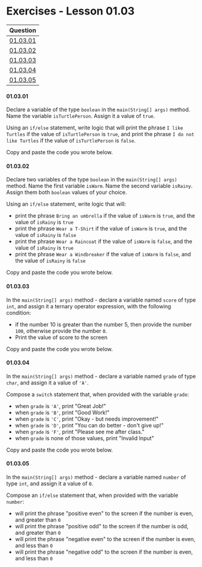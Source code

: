 # Exercises - Lesson 01.03

|Question|
|:-:|
|[01.03.01](https://github.com/joinpursuit/AC-Android/blob/master/cohort_5.4/unit_01/exercises/exercises_01_03_control_structures.md#010301)|
|[01.03.02](https://github.com/joinpursuit/AC-Android/blob/master/cohort_5.4/unit_01/exercises/exercises_01_03_control_structures.md#010302)|
|[01.03.03](https://github.com/joinpursuit/AC-Android/blob/master/cohort_5.4/unit_01/exercises/exercises_01_03_control_structures.md#010303)|
|[01.03.04](https://github.com/joinpursuit/AC-Android/blob/master/cohort_5.4/unit_01/exercises/exercises_01_03_control_structures.md#010304)|
|[01.03.05](https://github.com/joinpursuit/AC-Android/blob/master/cohort_5.4/unit_01/exercises/exercises_01_03_control_structures.md#010305)|

#### 01.03.01

Declare a variable of the type `boolean` in the `main(String[] args)` method. Name the variable `isTurtlePerson`. Assign it a value of `true`. 

Using an `if/else` statement, write logic that will print the phrase `I like Turtles` if the value of `isTurtlePerson` is `true`, and print the phrase `I do not like Turtles` if the value of `isTurtlePerson` is `false`.

Copy and paste the code you wrote below.

#### 01.03.02
 
Declare two variables of the type `boolean` in the `main(String[] args)` method. Name the first variable `isWarm`. Name the second variable `isRainy`. Assign them both `boolean` values of your choice. 

Using an `if/else` statement, write logic that will:

* print the phrase `Bring an umbrella` if the value of `isWarm` is `true`, and the value of `isRainy` is `true`
* print the phrase `Wear a T-Shirt` if the value of `isWarm` is `true`, and the value of `isRainy` is `false`
* print the phrase `Wear a Raincoat` if the value of `isWarm` is `false`, and the value of `isRainy` is `true`
* print the phrase `Wear a Windbreaker` if the value of `isWarm` is `false`, and the value of `isRainy` is `false`
 
 Copy and paste the code you wrote below.
 
#### 01.03.03
 
In the `main(String[] args)` method - declare a variable named `score` of type  `int`, and assign it a ternary operator expression, with the following condition:

* if the number 10 is greater than the number 5, then provide the number `100`, otherwise provide the number `0`. 
* Print the value of score to the screen

Copy and paste the code you wrote below.

#### 01.03.04 

In the `main(String[] args)` method - declare a variable named `grade` of type  `char`, and assign it a value of `'A'`.

Compose a `switch` statement that, when provided with the variable `grade`:

* when `grade` is `'A'`, print "Great Job!"
* when `grade` is `'B'`, print "Good Work!"
* when `grade` is `'C'`, print "Okay - but needs improvement!"
* when `grade` is `'D'`, print "You can do better - don't give up!"
* when `grade` is `'F'`, print "Please see me after class."
* when `grade` is none of those values, print "Invalid Input"

Copy and paste the code you wrote below.

#### 01.03.05

In the `main(String[] args)` method - declare a variable named `number` of type  `int`, and assign it a value of `0`.

Compose an `if/else` statement that, when provided with the variable `number`:

* will print the phrase "positive even" to the screen if the number is even, and greater than `0`
* will print the phrase "positive odd" to the screen if the number is odd, and greater than `0`
* will print the phrase "negative even" to the screen if the number is even, and less than `0`
* will print the phrase "negative odd" to the screen if the number is even, and less than `0`
